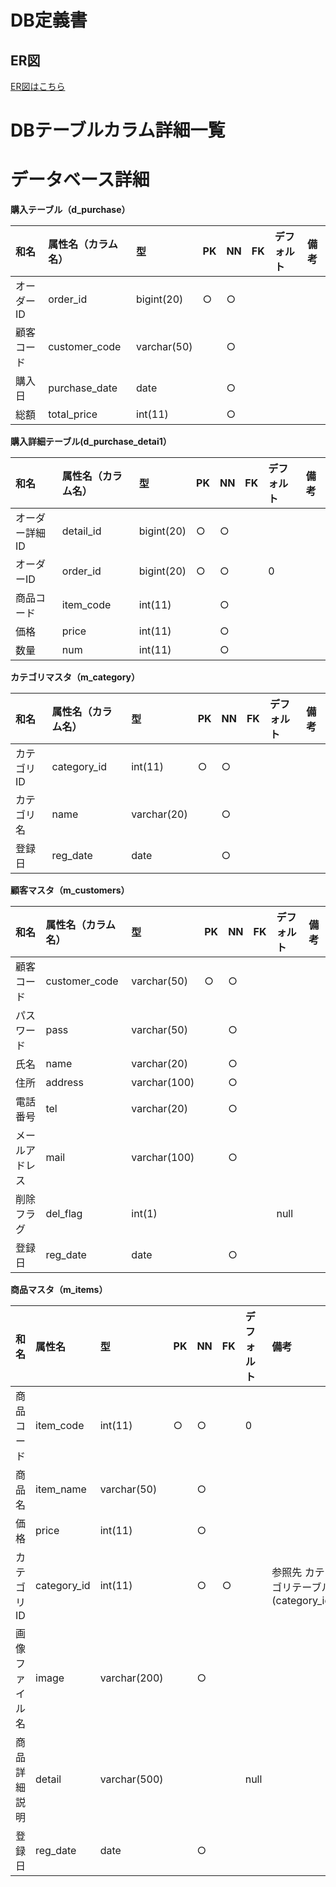 # DB定義書
## ER図
[ER図はこちら](https://github.com/Aso2001407/2021sys-design/blob/main/ER_original.md "ER図はこちら")

# DBテーブルカラム詳細一覧

# データベース詳細

**購入テーブル（d_purchase）**

|和名|属性名（カラム名）|型|PK|NN|FK|デフォルト|備考|
|:---|:---|:---|:---|:---|:---|:---|:---|
|オーダーID|order_id|bigint(20)|○|○||||
|顧客コード|customer_code|varchar(50)||○||||
|購入日|purchase_date|date||○||||
|総額|total_price|int(11)||○||||

**購入詳細テーブル(d_purchase_detai1）**

|和名|属性名（カラム名）|型|PK|NN|FK|デフォルト|備考|
|:---|:---|:---|:---|:---|:---|:---|:---|
|オーダー詳細ID|detail_id|bigint(20)|○|○|||
|オーダーID|order_id|bigint(20)|○|○||0|
|商品コード|item_code|int(11)||○|||
|価格|price|int(11)||○|||
|数量|num|int(11)||○|||

**カテゴリマスタ（m_category）**

|和名|属性名（カラム名）|型|PK|NN|FK|デフォルト|備考|
|:---|:---|:---|:---|:---|:---|:---|:---|
|カテゴリID|category_id|int(11)|○|○|||
|カテゴリ名|name|varchar(20)||○|||
|登録日|reg_date|date||○|||

**顧客マスタ（m_customers）**

|和名|属性名（カラム名）|型|PK|NN|FK|デフォルト|備考|
|:---|:---|:---|:---|:---|:---|:---|:---|
|顧客コード|customer_code|varchar(50)|○|○||||
|パスワード|pass|varchar(50)||○||||
|氏名|name|varchar(20)||○||||
|住所|address|varchar(100)||○||||
|電話番号|tel|varchar(20)||○||||
|メールアドレス|mail|varchar(100)||○||||
|削除フラグ|del_flag|int(1)||||null||
|登録日|reg_date|date||○||||

**商品マスタ（m_items）**

|和名|属性名|型|PK|NN|FK|デフォルト|備考|
|:---|:---|:---|:---|:---|:---|:---|:---|
|商品コード|item_code|int(11)|○|○||0||
|商品名|item_name|varchar(50)||○|||
|価格|price|int(11)||○||||
|カテゴリID|category_id|int(11)||○|○||参照先 カテゴリテーブル(category_id)|
|画像ファイル名|image|varchar(200)||○|||
|商品詳細説明|detail|varchar(500)||||null|
|登録日|reg_date|date||○|||
